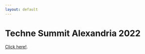```yaml
---
layout: default
---
```


# Techne Summit Alexandria 2022

[Click here!](https://alex.technesummit.com/2022).
